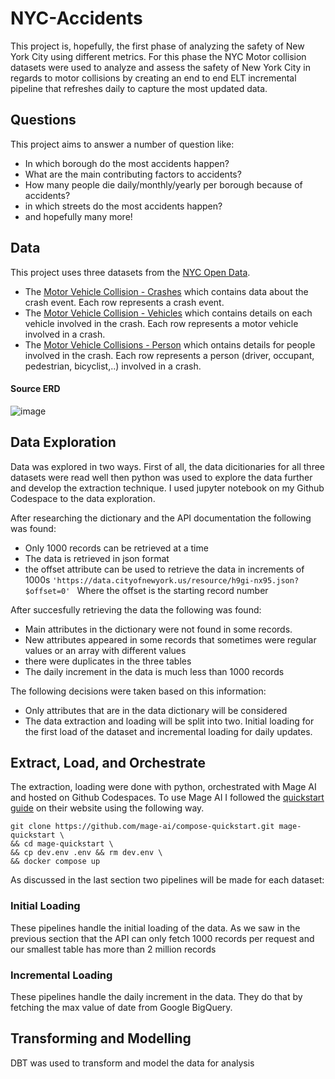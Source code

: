 # NYC-Accidents
This project is, hopefully, the first phase of analyzing the safety of New York City using different metrics. For this phase the NYC Motor collision datasets were used to analyze and assess the safety of New York City in regards to motor collisions by creating an end to end ELT incremental pipeline that refreshes daily to capture the most updated data.

## Questions
This project aims to answer a number of question like: 
- In which borough do the most accidents happen?
- What are the main contributing factors to accidents?
- How many people die daily/monthly/yearly per borough because of accidents?
- in which streets do the most accidents happen?
- and hopefully many more!

## Data
This project uses three datasets from the [NYC Open Data](https://opendata.cityofnewyork.us/). 
- The [Motor Vehicle Collision - Crashes](https://data.cityofnewyork.us/Public-Safety/Motor-Vehicle-Collisions-Crashes/h9gi-nx95/about_data) which contains data about the crash event. Each row represents a crash event.
- The [Motor Vehicle Collision - Vehicles](https://data.cityofnewyork.us/Public-Safety/Motor-Vehicle-Collisions-Vehicles/bm4k-52h4/about_data) which contains details on each vehicle involved in the crash. Each row represents a motor vehicle involved in a crash.
- The [Motor Vehicle Collisions - Person](https://data.cityofnewyork.us/Public-Safety/Motor-Vehicle-Collisions-Person/f55k-p6yu/about_data) which ontains details for people involved in the crash. Each row represents a person (driver, occupant, pedestrian, bicyclist,..) involved in a crash.
  
#### Source ERD
![image](https://github.com/AliMamdouhSalem/NYC-Accidents/assets/74428524/e8d6b522-ec3c-4597-88fa-009f9ef0e029)

## Data Exploration
Data was explored in two ways. First of all, the data dicitionaries for all three datasets were read well then python was used to explore the data further and develop the extraction technique. I used jupyter notebook on my Github Codespace to the data exploration. 

After researching the dictionary and the API documentation the following was found:
- Only 1000 records can be retrieved at a time
- The data is retrieved in json format
- the offset attribute can be used to retrieve the data in increments of 1000s
```'https://data.cityofnewyork.us/resource/h9gi-nx95.json?$offset=0' ``` Where the offset is the starting record number

After succesfully retrieving the data the following was found:
- Main attributes in the dictionary were not found in some records.
- New attributes appeared in some records that sometimes were regular values or an array with different values
- there were duplicates in the three tables
- The daily increment in the data is much less than 1000 records

The following decisions were taken based on this information:
- Only attributes that are in the data dictionary will be considered
- The data extraction and loading will be split into two. Initial loading for the first load of the dataset and incremental loading for daily updates.

## Extract, Load, and Orchestrate
The extraction, loading were done with python, orchestrated with Mage AI and hosted on Github Codespaces. To use Mage AI I followed the [quickstart guide](https://docs.mage.ai/getting-started/setup#docker-compose-template) on their website using the following way. 

```
git clone https://github.com/mage-ai/compose-quickstart.git mage-quickstart \
&& cd mage-quickstart \
&& cp dev.env .env && rm dev.env \
&& docker compose up
```

As discussed in the last section two pipelines will be made for each dataset:
### Initial Loading
These pipelines handle the initial loading of the data. As we saw in the previous section that the API can only fetch 1000 records per request and our smallest table has more than 2 million records

### Incremental Loading
These pipelines handle the daily increment in the data. They do that by fetching the max value of date from Google BigQuery.


## Transforming and Modelling
DBT was used to transform and model the data for analysis
  
